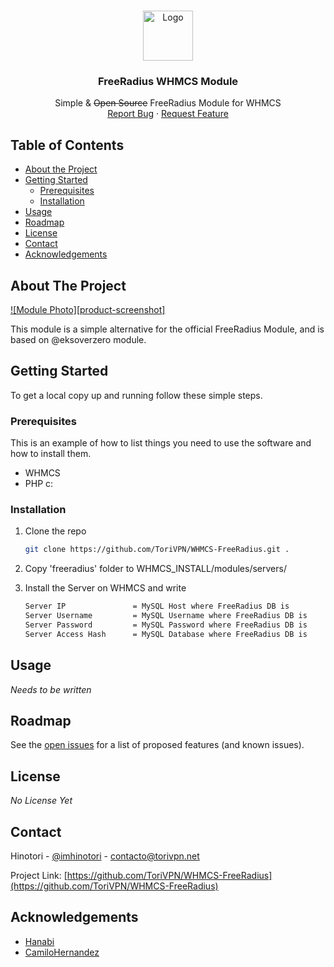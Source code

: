 <br />
<p align="center">
  <a href="https://github.com/ToriVPN/WHMCS-FreeRadius">
    <img src="images/logo.png" alt="Logo" width="80" height="80">
  </a>

  <h3 align="center">FreeRadius WHMCS Module</h3>

  <p align="center">
    Simple & <strike>Open Source</strike> FreeRadius Module for WHMCS
    <br />
    <a href="https://github.com/ToriVPN/WHMCS-FreeRadius/issues">Report Bug</a>
    ·
    <a href="https://github.com/ToriVPN/WHMCS-FreeRadius/issues">Request Feature</a>
  </p>
</p>



<!-- TABLE OF CONTENTS -->
## Table of Contents

* [About the Project](#about-the-project)
* [Getting Started](#getting-started)
  * [Prerequisites](#prerequisites)
  * [Installation](#installation)
* [Usage](#usage)
* [Roadmap](#roadmap)
* [License](#license)
* [Contact](#contact)
* [Acknowledgements](#acknowledgements)



<!-- ABOUT THE PROJECT -->
## About The Project

[![Module Photo][product-screenshot]](https://example.com)

This module is a simple alternative for the official FreeRadius Module, and is based on @eksoverzero module.

## Getting Started

To get a local copy up and running follow these simple steps.

### Prerequisites

This is an example of how to list things you need to use the software and how to install them.

* WHMCS
* PHP c:

### Installation

1. Clone the repo

    ```sh
    git clone https://github.com/ToriVPN/WHMCS-FreeRadius.git .
    ```

2. Copy 'freeradius' folder to WHMCS_INSTALL/modules/servers/

3. Install the Server on WHMCS and write

    ```sh
    Server IP               = MySQL Host where FreeRadius DB is
    Server Username         = MySQL Username where FreeRadius DB is
    Server Password         = MySQL Password where FreeRadius DB is
    Server Access Hash      = MySQL Database where FreeRadius DB is
    ```

## Usage

_Needs to be written_

## Roadmap

See the [open issues](https://github.com/ToriVPN/WHMCS-FreeRadius/issues) for a list of proposed features (and known issues).

## License

_No License Yet_

## Contact

Hinotori - [@imhinotori](https://twitter.com/imhinotori) - contacto@torivpn.net

Project Link: [https://github.com/ToriVPN/WHMCS-FreeRadius](https://github.com/ToriVPN/WHMCS-FreeRadius)

## Acknowledgements

* [Hanabi]()
* [CamiloHernandez]()